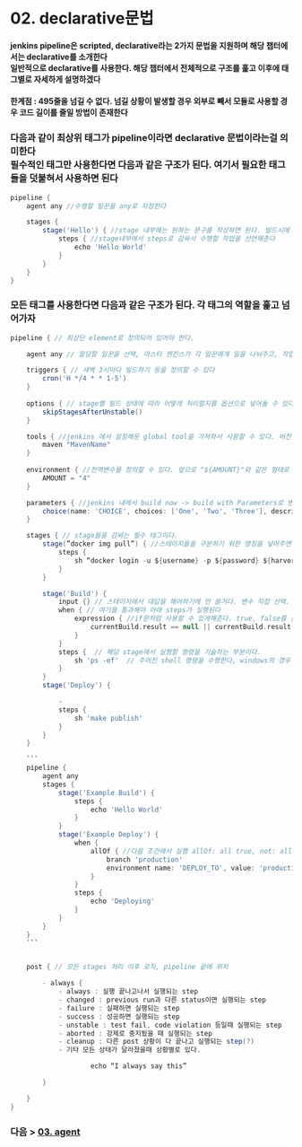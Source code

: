 # 02. declarative문법
#### jenkins pipeline은 scripted, declarative라는 2가지 문법을 지원하며 해당 챕터에서는 declarative를 소개한다<br>일반적으로 declarative를 사용한다. 해당 챕터에서 전체적으로 구조를 훑고 이후에 태그별로 자세하게 설명하겠다
#### 한계점 : 495줄을 넘길 수 없다. 넘길 상황이 발생할 경우 외부로 빼서 모듈로 사용할 경우 코드 길이를 줄일 방법이 존재한다
### 다음과 같이 최상위 태그가 pipeline이라면 declarative 문법이라는걸 의미한다<br>필수적인 태그만 사용한다면 다음과 같은 구조가 된다. 여기서 필요한 태그들을 덧붙혀서 사용하면 된다
```groovy
pipeline {
    agent any //수행할 일꾼을 any로 지정한다

    stages {
        stage('Hello') { //stage 내부에는 원하는 문구를 작성하면 된다. 빌드시에 stage별로 나뉘어 로그가 표시된다.
            steps { //stage내부에서 steps로 감싸서 수행할 작업을 선언해준다
                echo 'Hello World'
            }
        }
    }
}
```

### 모든 태그를 사용한다면 다음과 같은 구조가 된다. 각 태그의 역할을 훑고 넘어가자
```groovy
pipeline { // 최상단 element로 정의되어 있어야 한다.

    agent any // 할당할 일꾼을 선택, 마스터 젠킨스가 각 일꾼에게 일을 나눠주고, 작업은 일꾼들이 수행한다

    triggers { // 새벽 3시마다 빌드하기 등을 정의할 수 있다
        cron('H */4 * * 1-5')
    }
    
    options { // stage별 빌드 상태에 따라 어떻게 처리할지를 옵션으로 넣어둘 수 있다. ex) 해당 stage스킵, 재시도 등
        skipStagesAfterUnstable()
    }

    tools { //jenkins 에서 설정해둔 global tool을 가져와서 사용할 수 있다. 버전 정보를 통일하거나 yarn, npm등의 명령어가 필요할 때 쓴다
        maven "MavenName"
    }
    
    environment { //전역변수를 정의할 수 있다. 앞으로 "${AMOUNT}"와 같은 형태로 사용할 수 있다.
        AMOUNT = "4"
    }

    parameters { //jenkins 내에서 build now -> build with Parameters로 변경된다. 빌드를 누르는 단계에서 변수값을 지정할 수 있다는 말이다.
        choice(name: 'CHOICE', choices: ['One', 'Two', 'Three'], description: 'Pick something')
    }

    stages { // stage들을 감싸는 필수 태그이다.
        stage(”docker img pull”) { //스테이지들을 구분하기 위한 명칭을 넣어주면 된다. 스테이지별로 로그가 나타난다.
            steps {
                sh “docker login -u ${username} -p ${password} ${harvorURL}”
            }
        }

        stage('Build') {
            input {} // 스테이지에서 대답을 해야하기에 안 쓸거다. 변수 직접 선택.
            when { // 여기를 통과해야 아래 steps가 실행된다 
                expression { //if문처럼 사용할 수 있게해준다. true, false를 검사한다
                    currentBuild.result == null || currentBuild.result == 'SUCCESS' // 파이프라인 테스트 실패시 해당 값은 UNSTABLE 이다.
                }
            }
            steps {  // 해당 stage에서 실행할 명령을 기술하는 부분이다.
                sh 'ps -ef'  // 주어진 shell 명령을 수행한다, windows의 경우 bat 을 사용한다.
            }
        }
        stage('Deploy') {

            - 
            steps {
                sh 'make publish'
            }
        }
    }

    ```
    pipeline {
        agent any
        stages {
            stage('Example Build') {
                steps {
                    echo 'Hello World'
                }
            }
            stage('Example Deploy') {
                when {
                    allOf { //다음 조건에서 실행 allOf: all true, not: all false, anyOf: 1개이상 true
                        branch 'production'
                        environment name: 'DEPLOY_TO', value: 'production'
                    }
                }
                steps {
                    echo 'Deploying'
                }
            }
        }
    }
    ```


    post { // 모든 stages 처리 이후 로직, pipeline 끝에 위치

        - always {
            - always : 실행 끝나고나서 실행되는 step
            - changed : previous run과 다른 status이면 실행되는 step
            - failure : 실패하면 실행되는 step
            - success : 성공하면 실행되는 step
            - unstable : test fail, code violation 등일때 실행되는 step
            - aborted : 강제로 중지됬을 때 실행되는 step
            - cleanup : 다른 post 상황이 다 끝나고 실행되는 step(?)
            - 기타 모든 상태가 달라졌을때 상황별로 있다.

                    echo “I always say this”

        }

    }
}
```

### 다음 > [03. agent](03.%20agent.md)
